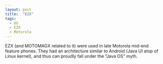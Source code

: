 ```yaml
---
layout: post
title:  "EZX"
tags:
  - OS
  - EZX
  - Motorola
---
```

EZX (and MOTOMAGX related to it) were used in late Motorola mid-end feature phones. They had an architecture similar to Android (Java UI atop of Linux kernel), and thus can proudly fall under the "Java OS" myth.

